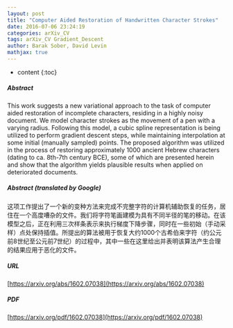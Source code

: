 ```yaml
---
layout: post
title: "Computer Aided Restoration of Handwritten Character Strokes"
date: 2016-07-06 23:24:19
categories: arXiv_CV
tags: arXiv_CV Gradient_Descent
author: Barak Sober, David Levin
mathjax: true
---
```


* content
{:toc}

##### Abstract
This work suggests a new variational approach to the task of computer aided restoration of incomplete characters, residing in a highly noisy document. We model character strokes as the movement of a pen with a varying radius. Following this model, a cubic spline representation is being utilized to perform gradient descent steps, while maintaining interpolation at some initial (manually sampled) points. The proposed algorithm was utilized in the process of restoring approximately 1000 ancient Hebrew characters (dating to ca. 8th-7th century BCE), some of which are presented herein and show that the algorithm yields plausible results when applied on deteriorated documents.

##### Abstract (translated by Google)
这项工作提出了一个新的变种方法来完成不完整字符的计算机辅助恢复的任务，居住在一个高度嘈杂的文件。我们将字符笔画建模为具有不同半径的笔的移动。在该模型之后，正在利用三次样条表示来执行梯度下降步骤，同时在一些初始（手动采样）点处保持插值。所提出的算法被用于恢复大约1000个古希伯来字符（约公元前8世纪至公元前7世纪）的过程中，其中一些在这里给出并表明该算法产生合理的结果应用于恶化的文件。

##### URL
[https://arxiv.org/abs/1602.07038](https://arxiv.org/abs/1602.07038)

##### PDF
[https://arxiv.org/pdf/1602.07038](https://arxiv.org/pdf/1602.07038)

